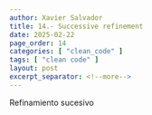 ```yaml
---
author: Xavier Salvador
title: 14.- Successive refinement
date: 2025-02-22
page_order: 14
categories: [ "clean_code" ]
tags: [ "clean code" ]
layout: post
excerpt_separator: <!--more-->
---
```


Refinamiento sucesivo